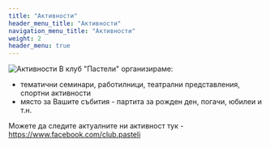```yaml
---
title: "Активности"
header_menu_title: "Активности"
navigation_menu_title: "Активности"
weight: 2
header_menu: true
---
```

![Активности](images/services.jpg)
В клуб "Пастели" организираме:

- тематични семинари, работилници, театрални представления, спортни активности
- място за Вашите събития - партита за рожден ден, погачи, юбилеи и т.н.

Можете да следите актуалните ни активност тук - https://www.facebook.com/club.pasteli
